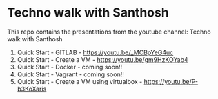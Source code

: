 # Techno walk with Santhosh

This repo contains the presentations from the youtube channel: Techno walk with Santhosh

1. Quick Start - GITLAB - https://youtu.be/_MCBpYeG4uc
2. Quick Start - Create a VM - https://youtu.be/gm9HzKOYab4
3. Quick Start - Docker - coming soon!!
4. Quick Start - Vagrant - coming soon!!
5. Quick Start - Create a VM using virtualbox - https://youtu.be/P-b3KoXaris
